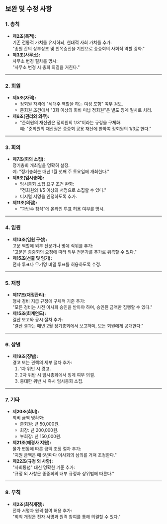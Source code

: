## 보완 및 수정 사항

### 1. 총칙
- **제2조(목적):**  
  기존 전통적 가치를 유지하되, 현대적 사회 가치를 추가:  
  "종원 간의 상부상조 및 친목증진을 기반으로 종중회의 사회적 역할 강화."
- **제3조(사무소):**  
  사무소 변경 절차를 명시:  
  "사무소 변경 시 총회 의결을 거친다."

---

### 2. 회원
- **제5조(자격):**  
  - 정회원 자격에 "세대주 역할을 하는 여성 포함" 여부 검토.  
  - 준회원 조건에서 "3회 이상의 회비 미납 정회원"은 별도 징계 절차로 처리.  
- **제6조(권리와 의무):**  
  - "준회원의 재산권은 정회원의 1/3"이라는 규정을 구체화.  
  예: "준회원의 재산권은 종중회 공용 재산에 한하여 정회원의 1/3로 한다."

---

### 3. 회의
- **제7조(회의 소집):**  
  정기총회 개최일을 명확히 설정.  
  예: "정기총회는 매년 1월 첫째 주 토요일에 개최한다."
- **제9조(임시총회):**  
  - 임시총회 소집 요구 조건 완화:  
    "정회원의 1/5 이상의 서명으로 소집할 수 있다."  
  - 디지털 서명을 인정하도록 추가.
- **제11조(의결):**  
  - "과반수 참석"에 온라인 투표 허용 여부를 명시.

---

### 4. 임원
- **제13조(임원 구성):**  
  고문 역할에 외부 전문가나 명예 직위를 추가:  
  "고문은 종중회의 요청에 따라 외부 전문가를 추가로 위촉할 수 있다."
- **제15조(선출 및 임기):**  
  전자 투표나 무기명 비밀 투표를 허용하도록 수정.

---

### 5. 재정
- **제17조(재정관리):**  
  행사 경비 지급 규정에 구체적 기준 추가:  
  "모든 경비는 사전 이사회 승인을 받아야 하며, 승인된 금액만 집행할 수 있다."
- **제15조(회계연도):**  
  결산 보고와 공시 절차 추가:  
  "결산 결과는 매년 2월 정기총회에서 보고하며, 모든 회원에게 공개한다."

---

### 6. 상벌
- **제19조(징벌):**  
  경고 또는 견책의 세부 절차 추가:  
  1. 1차 위반 시 경고.  
  2. 2차 위반 시 임시총회에서 징계 여부 의결.  
  3. 중대한 위반 시 즉시 임시총회 소집.

---

### 7. 기타
- **제20조(회비):**  
  회비 금액 명확화:  
  - 준회원: 년 50,000원.  
  - 회장: 년 200,000원.  
  - 부회장: 년 150,000원.
- **제21조(애경사 지원):**  
  물가 변동에 따른 금액 조정 절차 추가:  
  "지원 금액은 매 5년마다 이사회의 심의를 거쳐 조정한다."
- **제22조(규정 외 사항):**  
  "사회통념" 대신 명확한 기준 추가:  
  "규정 외 사항은 종중회의 내부 규정과 상위법에 따른다."

---

### 8. 부칙
- **제2조(회칙개정):**  
  전자 서명과 원격 참여 허용 추가:  
  "회칙 개정은 전자 서명과 원격 참여를 통해 의결할 수 있다."
